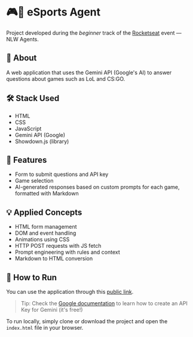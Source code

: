 # 🎮🤖 eSports Agent

Project developed during the *beginner* track of the [Rocketseat](https://rocketseat.com.br) event — NLW Agents.

## 📌 About

A web application that uses the Gemini API (Google's AI) to answer questions about games such as LoL and CS:GO.

## 🛠 Stack Used

- HTML
- CSS
- JavaScript
- Gemini API (Google)
- Showdown.js (library)

## 📂 Features

- Form to submit questions and API key
- Game selection
- AI-generated responses based on custom prompts for each game, formatted with Markdown

## 💡 Applied Concepts

- HTML form management
- DOM and event handling
- Animations using CSS
- HTTP POST requests with JS fetch
- Prompt engineering with rules and context
- Markdown to HTML conversion

## 🚀 How to Run

You can use the application through this [public link](https://severodeveloper.github.io/esports-agent).
> Tip: Check the [Google documentation](https://ai.google.dev/gemini-api/docs/api-key) to learn how to create an API Key for Gemini (it's free!)

To run locally, simply clone or download the project and open the `index.html` file in your browser.
